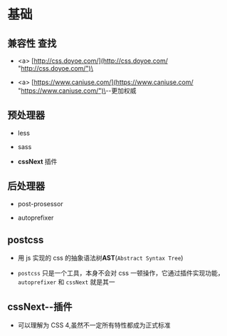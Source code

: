 # 基础

## 兼容性 查找

- \<a> [http://css.doyoe.com/](http://css.doyoe.com/ "http://css.doyoe.com/")\</a>

- \<a> [https://www.caniuse.com/](https://www.caniuse.com/ "https://www.caniuse.com/")\</a>--更加权威

## 预处理器

- less

- sass

- **cssNext** 插件

## 后处理器

- post-prosessor

- autoprefixer

## postcss

- 用 js 实现的 css 的抽象语法树**AST**(`Abstract Syntax Tree`)

- `postcss` 只是一个工具，本身不会对 css 一顿操作，它通过插件实现功能，`autoprefixer` 和 `cssNext` 就是其一

## cssNext--插件

- 可以理解为 CSS 4,虽然不一定所有特性都成为正式标准
